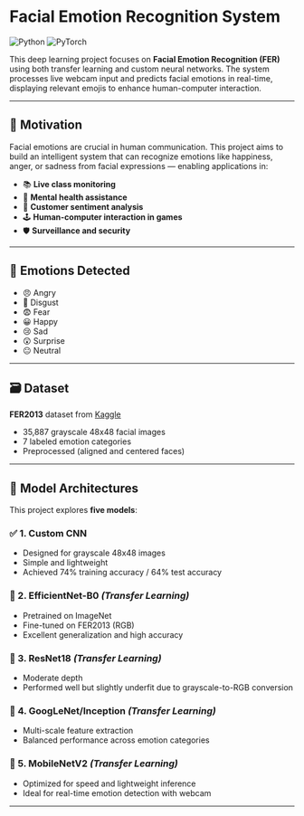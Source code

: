 # Facial Emotion Recognition System
![Python](https://img.shields.io/badge/Python-3.8%2B-blue)
![PyTorch](https://img.shields.io/badge/PyTorch-2.0%2B-orange)

This deep learning project focuses on **Facial Emotion Recognition (FER)** using both transfer learning and custom neural networks. The system processes live webcam input and predicts facial emotions in real-time, displaying relevant emojis to enhance human-computer interaction.

---

## 🌟 Motivation

Facial emotions are crucial in human communication. This project aims to build an intelligent system that can recognize emotions like happiness, anger, or sadness from facial expressions — enabling applications in:

- 📚 **Live class monitoring**
- 🧠 **Mental health assistance**
- 🧾 **Customer sentiment analysis**
- 🕹 **Human-computer interaction in games**
- 🛡 **Surveillance and security**

---

## 🧠 Emotions Detected

- 😠 Angry  
- 🤢 Disgust  
- 😨 Fear  
- 😀 Happy  
- 😢 Sad  
- 😲 Surprise  
- 😐 Neutral  

---

## 🗃 Dataset

**FER2013** dataset from [Kaggle](https://www.kaggle.com/c/challenges-in-representation-learning-facial-expression-recognition-challenge)

- 35,887 grayscale 48x48 facial images
- 7 labeled emotion categories
- Preprocessed (aligned and centered faces)

---

## 🧠 Model Architectures

This project explores **five models**:

### ✅ 1. Custom CNN
- Designed for grayscale 48x48 images
- Simple and lightweight
- Achieved 74% training accuracy / 64% test accuracy

### 🔄 2. EfficientNet-B0 *(Transfer Learning)*
- Pretrained on ImageNet
- Fine-tuned on FER2013 (RGB)
- Excellent generalization and high accuracy

### 🔄 3. ResNet18 *(Transfer Learning)*
- Moderate depth
- Performed well but slightly underfit due to grayscale-to-RGB conversion

### 🔄 4. GoogLeNet/Inception *(Transfer Learning)*
- Multi-scale feature extraction
- Balanced performance across emotion categories

### 🔄 5. MobileNetV2 *(Transfer Learning)*
- Optimized for speed and lightweight inference
- Ideal for real-time emotion detection with webcam

---
